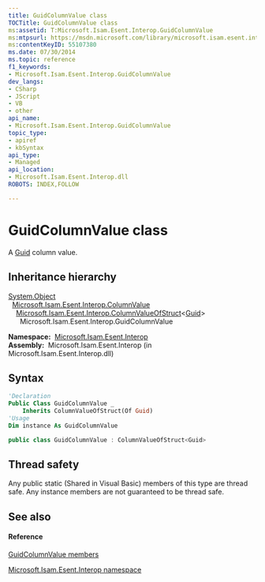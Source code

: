 ```yaml
---
title: GuidColumnValue class
TOCTitle: GuidColumnValue class
ms:assetid: T:Microsoft.Isam.Esent.Interop.GuidColumnValue
ms:mtpsurl: https://msdn.microsoft.com/library/microsoft.isam.esent.interop.guidcolumnvalue(v=EXCHG.10)
ms:contentKeyID: 55107380
ms.date: 07/30/2014
ms.topic: reference
f1_keywords:
- Microsoft.Isam.Esent.Interop.GuidColumnValue
dev_langs:
- CSharp
- JScript
- VB
- other
api_name: 
- Microsoft.Isam.Esent.Interop.GuidColumnValue
topic_type: 
- apiref
- kbSyntax
api_type: 
- Managed
api_location: 
- Microsoft.Isam.Esent.Interop.dll
ROBOTS: INDEX,FOLLOW

---
```


# GuidColumnValue class

A [Guid](https://docs.microsoft.com/dotnet/api/system.guid?redirectedfrom=MSDN) column value.

## Inheritance hierarchy

[System.Object](https://docs.microsoft.com/dotnet/api/system.object?redirectedfrom=MSDN)  
  [Microsoft.Isam.Esent.Interop.ColumnValue](dn334206\(v=exchg.10\).md)  
    [Microsoft.Isam.Esent.Interop.ColumnValueOfStruct](dn334171\(v=exchg.10\).md)\<[Guid](https://docs.microsoft.com/dotnet/api/system.guid?redirectedfrom=MSDN)\>  
      Microsoft.Isam.Esent.Interop.GuidColumnValue  

**Namespace:**  [Microsoft.Isam.Esent.Interop](hh596136\(v=exchg.10\).md)  
**Assembly:**  Microsoft.Isam.Esent.Interop (in Microsoft.Isam.Esent.Interop.dll)

## Syntax

``` vb
'Declaration
Public Class GuidColumnValue _
    Inherits ColumnValueOfStruct(Of Guid)
'Usage
Dim instance As GuidColumnValue
```

``` csharp
public class GuidColumnValue : ColumnValueOfStruct<Guid>
```

## Thread safety

Any public static (Shared in Visual Basic) members of this type are thread safe. Any instance members are not guaranteed to be thread safe.

## See also

#### Reference

[GuidColumnValue members](dn350892\(v=exchg.10\).md)

[Microsoft.Isam.Esent.Interop namespace](hh596136\(v=exchg.10\).md)

